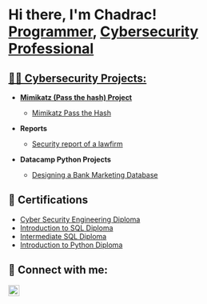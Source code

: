 ### <h1>Hi there, I'm Chadrac!  <br/><a href="https://github.com/bumbibjornen">Programmer</a>, <a href="https://www.linkedin.com/in/chadrac-bamba-98773293/">Cybersecurity Professional</h1>

<h2>👨‍💻 Cybersecurity Projects:</h2>

- <b>Mimikatz (Pass the hash) Project</b>
  - [Mimikatz Pass the Hash](https://github.com/bumbibjornen/Mimikatz-Pass-the-Hash-Project)

- <b>Reports</b>
  - [Security report of a lawfirm](https://github.com/bumbibjornen/LABURL)

- <b>Datacamp Python Projects</b>
  - [Designing a Bank Marketing Database](https://github.com/bumbibjornen/LABURL)

<h2>📃 Certifications </h2>

- [Cyber Security Engineering Diploma](https://drive.google.com/file/d/1gx9ZEy7eLiuJizi9CLBv2WgQ2AMuA54z/view?usp=drive_link)
- [Introduction to SQL Diploma](https://drive.google.com/file/d/1RGlKDhI4pFmwbaD7cuZjRZFGeZmoV6ls/view?usp=drive_link)
- [Intermediate SQL Diploma](https://drive.google.com/file/d/1u8souEe9TcuQjYqD6Mt6ML_OKgqHeTL5/view?usp=drive_link)
- [Introduction to Python Diploma](https://drive.google.com/file/d/184vBhLH-LDMqMp6TxuxDimMiuSyatYSs/view?usp=drive_link)

<h2> 🤳 Connect with me:</h2>


[<img align="left" alt="JoshMadakor | LinkedIn" width="22px" src="https://cdn.jsdelivr.net/npm/simple-icons@v3/icons/linkedin.svg" />][linkedin]

[linkedin]: https://www.linkedin.com/in/chadrac-bamba-98773293



<!--

- 🔭 I’m currently working on the Raspberry Pi project by using. it as a virtual machine.
- 🌱 I’m currently learning ...
- 👯 I’m looking to collaborate on ...
- 🤔 I’m looking for help with ...
- 💬 Ask me about ...
- 📫 How to reach me: ...
- 😄 Pronouns: ...
- ⚡ Fun fact: ...
-->
